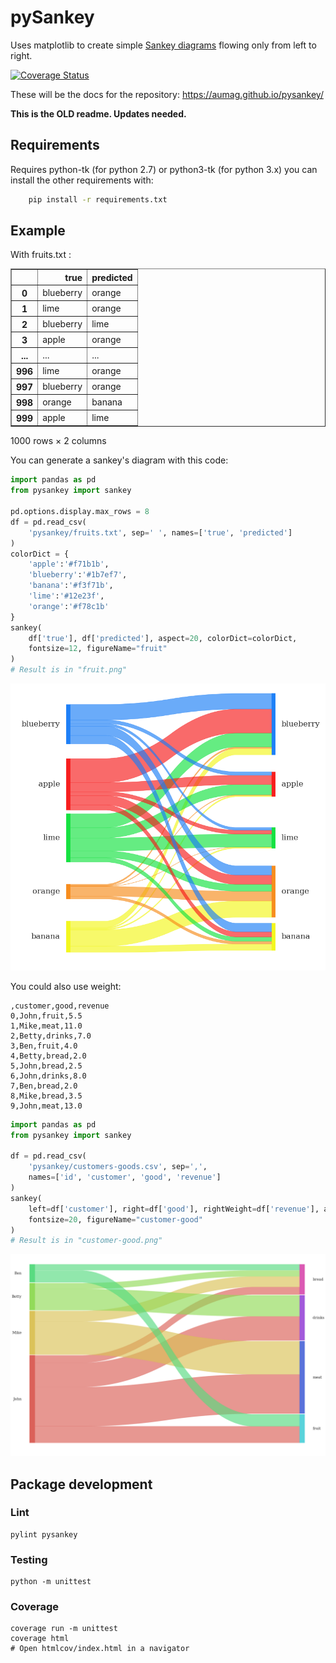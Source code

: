 # pySankey

Uses matplotlib to create simple <a href="https://en.wikipedia.org/wiki/Sankey_diagram">
Sankey diagrams</a> flowing only from left to right.

[![Coverage Status](https://coveralls.io/repos/github/AUMAG/pysankey/badge.svg?branch=master)](https://coveralls.io/github/AUMAG/pysankey?branch=master)

These will be the docs for the repository: https://aumag.github.io/pysankey/

**This is the OLD readme. Updates needed.**



## Requirements

Requires python-tk (for python 2.7) or python3-tk (for python 3.x) you can
install the other requirements with:

``` bash
    pip install -r requirements.txt
```

## Example

With fruits.txt :

<div>
<table border="1" class="dataframe">
  <thead>
    <tr style="text-align: right;">
      <th></th>
      <th>true</th>
      <th>predicted</th>
    </tr>
  </thead>
  <tbody>
    <tr>
      <th>0</th>
      <td>blueberry</td>
      <td>orange</td>
    </tr>
    <tr>
      <th>1</th>
      <td>lime</td>
      <td>orange</td>
    </tr>
    <tr>
      <th>2</th>
      <td>blueberry</td>
      <td>lime</td>
    </tr>
    <tr>
      <th>3</th>
      <td>apple</td>
      <td>orange</td>
    </tr>
    <tr>
      <th>...</th>
      <td>...</td>
      <td>...</td>
    </tr>
    <tr>
      <th>996</th>
      <td>lime</td>
      <td>orange</td>
    </tr>
    <tr>
      <th>997</th>
      <td>blueberry</td>
      <td>orange</td>
    </tr>
    <tr>
      <th>998</th>
      <td>orange</td>
      <td>banana</td>
    </tr>
    <tr>
      <th>999</th>
      <td>apple</td>
      <td>lime</td>
    </tr>
  </tbody>
</table>
<p>1000 rows × 2 columns</p>
</div>

You can generate a sankey's diagram with this code:

```python
import pandas as pd
from pysankey import sankey

pd.options.display.max_rows = 8
df = pd.read_csv(
    'pysankey/fruits.txt', sep=' ', names=['true', 'predicted']
)
colorDict = {
    'apple':'#f71b1b',
    'blueberry':'#1b7ef7',
    'banana':'#f3f71b',
    'lime':'#12e23f',
    'orange':'#f78c1b'
}
sankey(
    df['true'], df['predicted'], aspect=20, colorDict=colorDict,
    fontsize=12, figureName="fruit"
)
# Result is in "fruit.png"
```

![Fruity Alchemy](pysankey/fruits.png)

You could also use weight:

```
,customer,good,revenue
0,John,fruit,5.5
1,Mike,meat,11.0
2,Betty,drinks,7.0
3,Ben,fruit,4.0
4,Betty,bread,2.0
5,John,bread,2.5
6,John,drinks,8.0
7,Ben,bread,2.0
8,Mike,bread,3.5
9,John,meat,13.0
```

```python
import pandas as pd
from pysankey import sankey

df = pd.read_csv(
    'pysankey/customers-goods.csv', sep=',',
    names=['id', 'customer', 'good', 'revenue']
)
sankey(
    left=df['customer'], right=df['good'], rightWeight=df['revenue'], aspect=20,
    fontsize=20, figureName="customer-good"
)
# Result is in "customer-good.png"
```

![Customer goods](pysankey/customers-goods.png)

## Package development

### Lint

	pylint pysankey

### Testing

	python -m unittest

### Coverage

	coverage run -m unittest
	coverage html
	# Open htmlcov/index.html in a navigator
